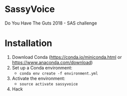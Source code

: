 # SassyVoice
Do You Have The Guts 2018 - SAS challenge

# Installation
1. Download Conda (https://conda.io/miniconda.html or https://www.anaconda.com/download)
2. Set up a Conda environment:
    - `conda env create -f environment.yml`
3. Activate the environment:
    - `source activate sassyvoice`
4. Hack